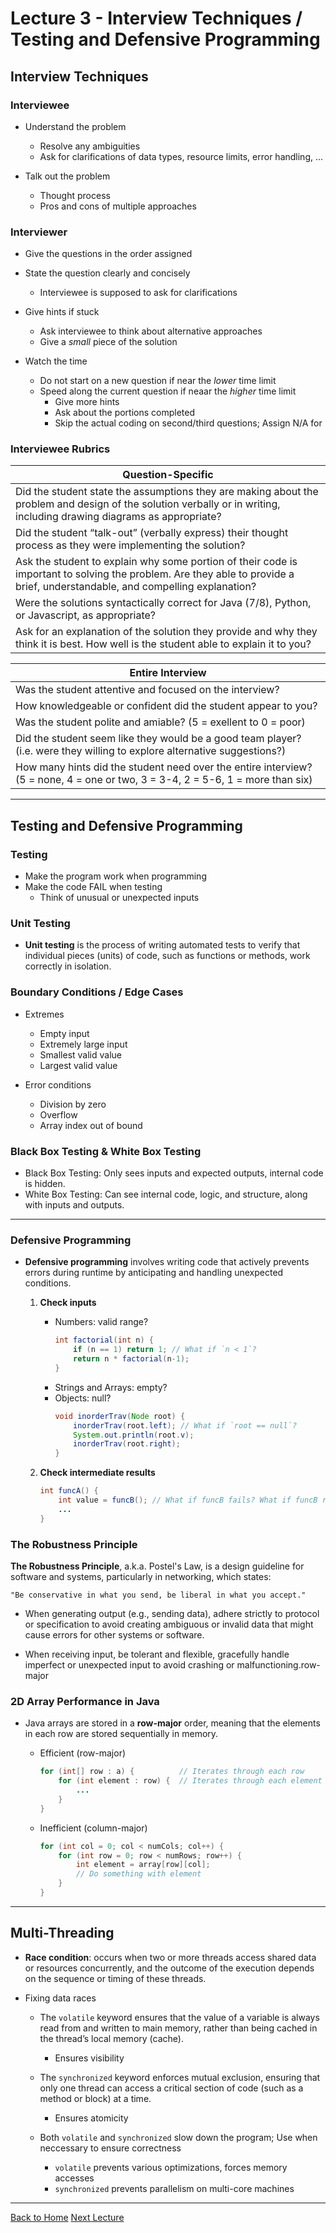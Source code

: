 <style TYPE="text/css">
code.has-jax {font: inherit; font-size: 100%; background: inherit; border: inherit;}
</style>
<script type="text/x-mathjax-config">
MathJax.Hub.Config({
    tex2jax: {
        inlineMath: [['$','$'], ['\\(','\\)']],
        skipTags: ['script', 'noscript', 'style', 'textarea', 'pre'] // removed 'code' entry
    }
});
MathJax.Hub.Queue(function() {
    var all = MathJax.Hub.getAllJax(), i;
    for(i = 0; i < all.length; i += 1) {
        all[i].SourceElement().parentNode.className += ' has-jax';
    }
});
</script>
<script type="text/javascript" src="https://cdnjs.cloudflare.com/ajax/libs/mathjax/2.7.4/MathJax.js?config=TeX-AMS_HTML-full"></script>


# Lecture 3 - Interview Techniques / Testing and Defensive Programming



## Interview Techniques


### Interviewee

- Understand the problem
    - Resolve any ambiguities
    - Ask for clarifications of data types, resource limits, error handling, ...

- Talk out the problem
    - Thought process
    - Pros and cons of multiple approaches


### Interviewer

- Give the questions in the order assigned
- State the question clearly and concisely
    - Interviewee is supposed to ask for clarifications

- Give hints if stuck
    - Ask interviewee to think about alternative approaches
    - Give a *small* piece of the solution

- Watch the time
    - Do not start on a new question if near the *lower* time limit
    - Speed along the current question if neaar the *higher* time limit
        - Give more hints
        - Ask about the portions completed
        - Skip the actual coding on second/third questions; Assign N/A for 
    



### Interviewee Rubrics

| Question-Specific | 
| ----------------- |
| Did the student state the assumptions they are making about the problem and design of the solution verbally or in writing, including drawing diagrams as appropriate? |
| Did the student “talk-out” (verbally express) their thought process as they were implementing the solution? |
| Ask the student to explain why some portion of their code is important to solving the problem. Are they able to provide a brief, understandable, and compelling explanation? |
| Were the solutions syntactically correct for Java (7/8), Python, or Javascript, as appropriate? |
| Ask for an explanation of the solution they provide and why they think it is best. How well is the student able to explain it to you? |



| Entire Interview | 
| ---------------- |
| Was the student attentive and focused on the interview? |
| How knowledgeable or confident did the student appear to you? |
| Was the student polite and amiable? (5 = exellent to 0 = poor) |
| Did the student seem like they would be a good team player? (i.e. were they willing to explore alternative suggestions?) |
| How many hints did the student need over the entire interview? (5 = none, 4 = one or two, 3 = 3-4, 2 = 5-6, 1 = more than six) |


---

## Testing and Defensive Programming

### Testing
- Make the program work when programming
- Make the code FAIL when testing
    - Think of unusual or unexpected inputs


### Unit Testing
- **Unit testing** is the process of writing automated tests to verify that individual pieces (units) of code, such as functions or methods, work correctly in isolation.


### Boundary Conditions / Edge Cases
- Extremes
    - Empty input
    - Extremely large input
    - Smallest valid value
    - Largest valid value

- Error conditions
    - Division by zero
    - Overflow
    - Array index out of bound



### Black Box Testing & White Box Testing

- Black Box Testing: Only sees inputs and expected outputs, internal code is hidden.
- White Box Testing: Can see internal code, logic, and structure, along with inputs and outputs.


---


### Defensive Programming

- **Defensive programming** involves writing code that actively prevents errors during runtime by anticipating and handling unexpected conditions.

    1. **Check inputs**
        - Numbers: valid range?
            ```java
            int factorial(int n) {
                if (n == 1) return 1; // What if `n < 1`?
                return n * factorial(n-1);
            }
            ```
        - Strings and Arrays: empty?
        - Objects: null?
            ```java
            void inorderTrav(Node root) {
                inorderTrav(root.left); // What if `root == null`?
                System.out.println(root.v);
                inorderTrav(root.right);
            }
            ```

    2. **Check intermediate results**

        ```java
        int funcA() {
            int value = funcB(); // What if funcB fails? What if funcB returns value not valid?
            ...
        }
        ```


### The Robustness Principle
**The Robustness Principle**, a.k.a. Postel's Law, is a design guideline for software and systems, particularly in networking, which states:

    "Be conservative in what you send, be liberal in what you accept."

- When generating output (e.g., sending data), adhere strictly to protocol or specification to avoid creating ambiguous or invalid data that might cause errors for other systems or software.

- When receiving input, be tolerant and flexible, gracefully handle imperfect or unexpected input to avoid crashing or malfunctioning.row-major



### 2D Array Performance in Java

- Java arrays are stored in a **row-major** order, meaning that the elements in each row are stored sequentially in memory.

    - Efficient (row-major)
        ```java
        for (int[] row : a) {          // Iterates through each row
            for (int element : row) {  // Iterates through each element in the row
                ...
            }
        }
        ```

    - Inefficient (column-major)
        ```java
        for (int col = 0; col < numCols; col++) {
            for (int row = 0; row < numRows; row++) {
                int element = array[row][col];
                // Do something with element
            }
        }
        ```


---


## Multi-Threading

- **Race condition**: occurs when two or more threads access shared data or resources concurrently, and the outcome of the execution depends on the sequence or timing of these threads.

- Fixing data races
    - The `volatile` keyword ensures that the value of a variable is always read from and written to main memory, rather than being cached in the thread’s local memory (cache).
        - Ensures visibility

    - The `synchronized` keyword enforces mutual exclusion, ensuring that only one thread can access a critical section of code (such as a method or block) at a time.
        - Ensures atomicity

    - Both `volatile` and `synchronized` slow down the program; Use when neccessary to ensure correctness
        - `volatile` prevents various optimizations, forces memory accesses
        - `synchronized` prevents parallelism on multi-core machines






---

[Back to Home](../index.html)
[Next Lecture](./lecture4.html)